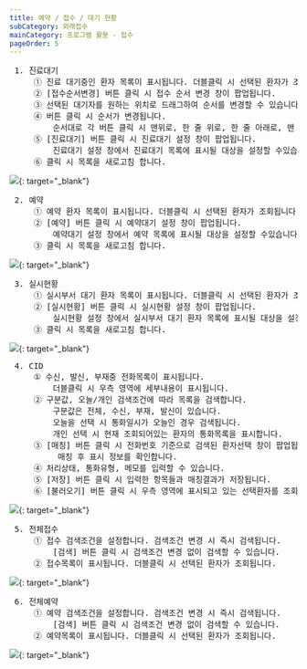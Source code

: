 ```yaml
---
title: 예약 / 접수 / 대기 현황
subCategory: 외래접수
mainCategory: 프로그램 활용 - 접수
pageOrder: 5
---
```


<pre>
 <t2><bold>1. 진료대기</bold></t2>
     ① 진료 대기중인 환자 목록이 표시됩니다. 더블클릭 시 선택된 환자가 조회됩니다.
     ② [접수순서변경] 버튼 클릭 시 접수 순서 변경 창이 팝업됩니다.
     ③ 선택된 대기자를 원하는 위치로 드래그하여 순서를 변경할 수 있습니다.
     ④ 버튼 클릭 시 순서가 변경됩니다.
         순서대로 각 버튼 클릭 시 맨위로, 한 줄 위로, 한 줄 아래로, 맨 아래로 선택 접수내역이 이동합니다.
     ⑤ [진료대기] 버튼 클릭 시 진료대기 설정 창이 팝업됩니다.
         진료대기 설정 창에서 진료대기 목록에 표시될 대상을 설정할 수있습니다. 
     ⑥ 클릭 시 목록을 새로고침 합니다. 
</pre>
[![](/images/{{page.url}}_1.png)](/images/{{page.url}}_1.png){: target="_blank"}

<pre>
 <t2><bold>2. 예약</bold></t2>
     ① 예약 환자 목록이 표시됩니다. 더블클릭 시 선택된 환자가 조회됩니다. 
     ② [예약] 버튼 클릭 시 예약대기 설정 창이 팝업됩니다.
         예약대기 설정 창에서 예약 목록에 표시될 대상을 설정할 수있습니다. 
     ③ 클릭 시 목록을 새로고침 합니다. 
</pre>
[![](/images/{{page.url}}_2.png)](/images/{{page.url}}_2.png){: target="_blank"}

<pre>
 <t2><bold>3. 실시현황</bold></t2>
     ① 실시부서 대기 환자 목록이 표시됩니다. 더블클릭 시 선택된 환자가 조회됩니다. 
     ② [실시현황] 버튼 클릭 시 실시현황 설정 창이 팝업됩니다.
         실시현황 설정 창에서 실시부서 대기 환자 목록에 표시될 대상을 설정할 수있습니다. 
     ③ 클릭 시 목록을 새로고침 합니다. 
</pre>
[![](/images/{{page.url}}_3.png)](/images/{{page.url}}_3.png){: target="_blank"}

<pre>
 <t2><bold>4. CID</bold></t2>
     ① 수신, 발신, 부재중 전화목록이 표시됩니다.
         더블클릭 시 우측 영역에 세부내용이 표시됩니다.
     ② 구분값, 오늘/개인 검색조건에 따라 목록을 검색합니다. 
         구분값은 전체, 수신, 부재, 발신이 있습니다.
         오늘을 선택 시 통화일시가 오늘인 경우 검색됩니다. 
         개인 선택 시 현재 조회되어있는 환자의 통화목록을 표시합니다. 
     ③ [매칭] 버튼 클릭 시 전화번호 기준으로 검색된 환자선택 창이 팝업됩니다.
          매칭 후 표시 정보를 확인합니다.
     ④ 처리상태, 통화유형, 메모를 입력할 수 있습니다.
     ⑤ [저장] 버튼 클릭 시 입력한 항목들과 매칭결과가 저장됩니다.
     ⑥ [불러오기] 버튼 클릭 시 우측 영역에 표시되고 있는 선택환자를 조회할 수 있습니다. 
</pre>
[![](/images/{{page.url}}_4.png)](/images/{{page.url}}_4.png){: target="_blank"}

<pre>
 <t2><bold>5. 전체접수</bold></t2>
     ① 접수 검색조건을 설정합니다. 검색조건 변경 시 즉시 검색됩니다.
         [검색] 버튼 클릭 시 검색조건 변경 없이 검색할 수 있습니다. 
     ② 접수목록이 표시됩니다. 더블클릭 시 선택된 환자가 조회됩니다.  
</pre>
[![](/images/{{page.url}}_5.png)](/images/{{page.url}}_5.png){: target="_blank"}

<pre>
 <t2><bold>6. 전체예약</bold></t2>
     ① 예약 검색조건을 설정합니다. 검색조건 변경 시 즉시 검색됩니다.
         [검색] 버튼 클릭 시 검색조건 변경 없이 검색할 수 있습니다. 
     ② 예약목록이 표시됩니다. 더블클릭 시 선택된 환자가 조회됩니다.  
</pre>
[![](/images/{{page.url}}_6.png)](/images/{{page.url}}_6.png){: target="_blank"}
